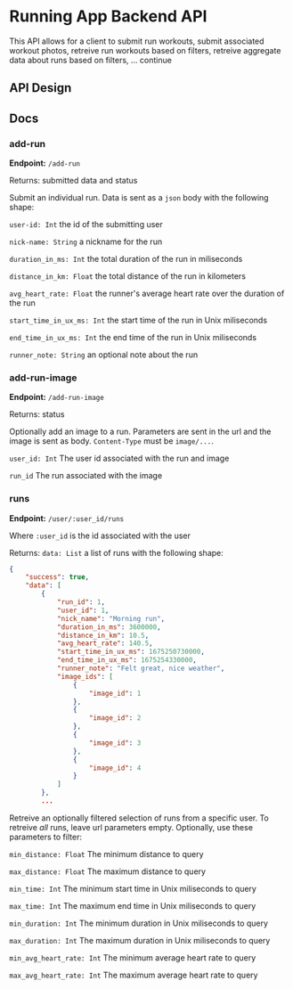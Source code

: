 # Running App Backend API

This API allows for a client to submit run workouts, submit associated workout photos, retreive run workouts based on filters, retreive aggregate data about runs based on filters, ... continue

## API Design

## Docs

### add-run

**Endpoint:** `/add-run`

Returns: submitted data and status

Submit an individual run. Data is sent as a `json` body with the following shape:

`user-id: Int` the id of the submitting user

`nick-name: String` a nickname for the run

`duration_in_ms: Int` the total duration of the run in miliseconds

`distance_in_km: Float` the total distance of the run in kilometers

`avg_heart_rate: Float` the runner's average heart rate over the duration of the run

`start_time_in_ux_ms: Int` the start time of the run in Unix miliseconds

`end_time_in_ux_ms: Int` the end time of the run in Unix miliseconds

`runner_note: String` an optional note about the run

### add-run-image

**Endpoint:** `/add-run-image`

Returns: status

Optionally add an image to a run. Parameters are sent in the url and the image is sent as body. `Content-Type` must be `image/...`.

`user_id: Int` The user id associated with the run and image

`run_id` The run associated with the image

### runs

**Endpoint:** `/user/:user_id/runs`

Where `:user_id` is the id associated with the user

Returns: `data: List` a list of runs with the following shape:

```json
{
	"success": true,
	"data": [
		{
			"run_id": 1,
			"user_id": 1,
			"nick_name": "Morning run",
			"duration_in_ms": 3600000,
			"distance_in_km": 10.5,
			"avg_heart_rate": 140.5,
			"start_time_in_ux_ms": 1675250730000,
			"end_time_in_ux_ms": 1675254330000,
			"runner_note": "Felt great, nice weather",
			"image_ids": [
				{
					"image_id": 1
				},
				{
					"image_id": 2
				},
				{
					"image_id": 3
				},
				{
					"image_id": 4
				}
			]
		},
        ...
```

Retreive an optionally filtered selection of runs from a specific user. To retreive _all_ runs, leave url parameters empty. Optionally, use these parameters to filter:

`min_distance: Float` The minimum distance to query

`max_distance: Float` The maximum distance to query

`min_time: Int` The minimum start time in Unix miliseconds to query

`max_time: Int` The maximum end time in Unix miliseconds to query

`min_duration: Int` The minimum duration in Unix miliseconds to query

`max_duration: Int` The maximum duration in Unix miliseconds to query

`min_avg_heart_rate: Int` The minimum average heart rate to query

`max_avg_heart_rate: Int` The maximum average heart rate to query

